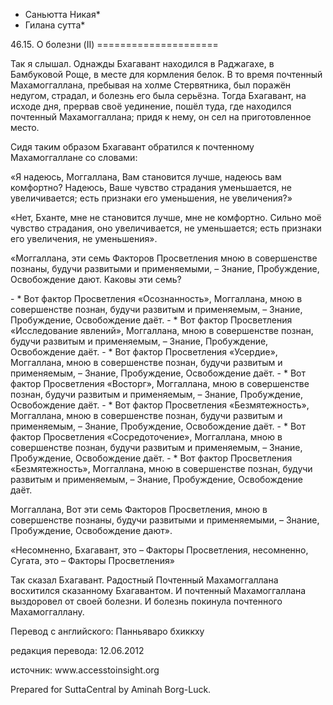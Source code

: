 * Саньютта Никая*
* Гилана сутта*

46\.15\. О болезни \(II\)
\=\=\=\=\=\=\=\=\=\=\=\=\=\=\=\=\=\=\=\=\=

Так я слышал\. Однажды Бхагавант находился в Раджагахе, в Бамбуковой Роще, в месте для кормления белок\. В то время почтенный Махамоггаллана, пребывая на холме Стервятника, был поражён недугом, страдал, и болезнь его была серьёзна\. Тогда Бхагавант, на исходе дня, прервав своё уединение, пошёл туда, где находился почтенный Махамоггаллана; придя к нему, он сел на приготовленное место\.

Сидя таким образом Бхагавант обратился к почтенному Махамоггаллане со словами:

«Я надеюсь, Моггаллана, Вам становится лучше, надеюсь вам комфортно? Надеюсь, Ваше чувство страдания уменьшается, не увеличивается; есть признаки его уменьшения, не увеличения?»

«Нет, Бханте, мне не становится лучше, мне не комфортно\. Сильно моё чувство страдания, оно увеличивается, не уменьшается; есть признаки его увеличения, не уменьшения»\.

«Моггаллана, эти семь Факторов Просветления мною в совершенстве познаны, будучи развитыми и применяемыми, – Знание, Пробуждение, Освобождение дают\. Каковы эти семь?

\- \* Вот фактор Просветления «Осознанность», Моггаллана, мною в совершенстве познан, будучи развитым и применяемым, – Знание, Пробуждение, Освобождение даёт\.
\- \* Вот фактор Просветления «Исследование явлений», Моггаллана, мною в совершенстве познан, будучи развитым и применяемым, – Знание, Пробуждение, Освобождение даёт\.
\- \* Вот фактор Просветления «Усердие», Моггаллана, мною в совершенстве познан, будучи развитым и применяемым, – Знание, Пробуждение, Освобождение даёт\.
\- \* Вот фактор Просветления «Восторг», Моггаллана, мною в совершенстве познан, будучи развитым и применяемым, – Знание, Пробуждение, Освобождение даёт\.
\- \* Вот фактор Просветления «Безмятежность», Моггаллана, мною в совершенстве познан, будучи развитым и применяемым, – Знание, Пробуждение, Освобождение даёт\.
\- \* Вот фактор Просветления «Сосредоточение», Моггаллана, мною в совершенстве познан, будучи развитым и применяемым, – Знание, Пробуждение, Освобождение даёт\.
\- \* Вот фактор Просветления «Безмятежность», Моггаллана, мною в совершенстве познан, будучи развитым и применяемым, – Знание, Пробуждение, Освобождение даёт\.

Моггаллана, Вот эти семь Факторов Просветления, мною в совершенстве познаны, будучи развитыми и применяемыми, – Знание, Пробуждение, Освобождение дают»\.

«Несомненно, Бхагавант, это – Факторы Просветления, несомненно, Сугата, это – Факторы Просветления»

Так сказал Бхагавант\. Радостный Почтенный Махамоггаллана восхитился сказанному Бхагавантом\. И почтенный Махамоггаллана выздоровел от своей болезни\. И болезнь покинула почтенного Махамоггаллану\.

Перевод с английского: Панньяваро бхиккху

редакция перевода: 12\.06\.2012

источник: www\.accesstoinsight\.org

Prepared for SuttaCentral by Aminah Borg\-Luck\.